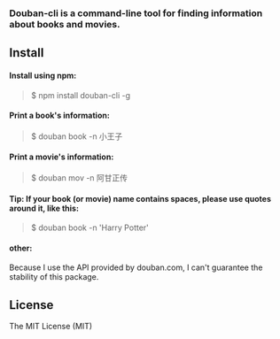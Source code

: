### Douban-cli is a command-line tool for finding information about books and movies.

## Install
#### Install using npm:
> $ npm install douban-cli -g

#### Print a book's information:
> $ douban book -n 小王子

#### Print a movie's information:
> $ douban mov -n 阿甘正传

#### Tip: If your book (or movie) name contains spaces, please use quotes around it, like this:
> $ douban book -n 'Harry Potter'

#### other:
 Because I use the API provided by douban.com, I can't guarantee the stability of this package.

## License
The MIT License (MIT)